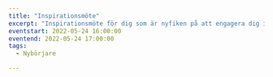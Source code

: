 ```yaml
---
title: "Inspirationsmöte"
excerpt: "Inspirationsmöte för dig som är nyfiken på att engagera dig i FLL."
eventstart: 2022-05-24 16:00:00
eventend: 2022-05-24 17:00:00
tags:
  - Nybörjare

---
```



